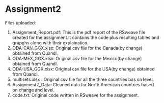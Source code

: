 Assignment2
===========

Files uploaded:
1. Assignment_Report.pdf: This is the pdf report of the RSweave file created for the assignment.It contains the code plus resulting tables and grapghs along with their explaination.
2. ODA-CAN_GGX.xlsx: Original csv file for the Canada(by change) obtained from Quandl.
3. ODA-MEX_GGX.xlsx: Original csv file for the Mexico(by change) obtained from Quandl.
4. ODA-USA_GGX.xlsx: Original csv file for the USA(by change) obtained from Quandl.
5. multisets.xlsx : Original csv file for all the three countries bas on level.
6. Assignment2_Data: Cleaned data for North American countries based on change and level.
7. code.txt: Original code written in RSweave for the assignment.
